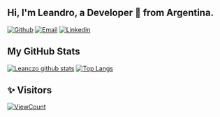 <!-- Your title -->
## Hi, I'm Leandro, a Developer 🚀 from Argentina.

[![Github](https://img.shields.io/badge/-Github-000?style=flat&logo=Github&logoColor=white)](https://github.com/leanczo)
[![Email](https://img.shields.io/badge/Gmail-D14836?style=flat-square&logo=gmail&logoColor=white)](mailto:lean094c@gmail.com)
[![Linkedin](https://img.shields.io/badge/-Linkedin-blue?style=flat-square&logo=linkedin&logoColor=white&link=https://www.linkedin.com/in/leandro-nicol%C3%A1s-cardozo-5a690b1a2/)](https://www.linkedin.com/in/leandro-nicol%C3%A1s-cardozo-5a690b1a2/)
&nbsp;
## My GitHub Stats

[![Leanczo github stats](https://github-readme-stats.vercel.app/api?username=leanczo&count_private=true&theme=dracula&show_icons=true&hide=stars)](https://github.com/anuraghazra/github-readme-stats)
[![Top Langs](https://github-readme-stats.vercel.app/api/top-langs/?username=leanczo&count_private=true&theme=dracula&show_icons=true&layout=compact)](https://github.com/anuraghazra/github-readme-stats)

## ✨ Visitors
[![ViewCount](https://views.whatilearened.today/views/github/leanczo/ismlhbb.svg?cache=remove)](#)
